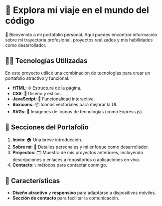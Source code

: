 # 🚀 Explora mi viaje en el mundo del código

🌟 Bienvenido a mi portafolio personal. Aquí puedes encontrar información sobre mi trayectoria profesional, proyectos realizados y mis habilidades como desarrollador.

## 👨‍💻 Tecnologías Utilizadas

En este proyecto utilicé una combinación de tecnologías para crear un portafolio atractivo y funcional:

- **HTML**: 🌐 Estructura de la página.
- **CSS**: 🎨 Diseño y estilos.
- **JavaScript**: 🤹 Funcionalidad interactiva.
- **Boxicons**: 📦 Iconos vectoriales para mejorar la UI.
- **SVGs**: 🔷 Imágenes de iconos de tecnologías (como Express.js).

## 📑 Secciones del Portafolio

1. **Inicio**: 🏠 Una breve introducción.
2. **Sobre mí**: 👤 Detalles personales y mi enfoque como desarrollador.
3. **Proyectos**: 🗂️ Muestra de mis proyectos anteriores, incluyendo descripciones y enlaces a repositorios o aplicaciones en vivo.
4. **Contacto**: 📞 métodos para contactar conmigo.

## 🔧 Características

- **Diseño atractivo** y **responsivo** para adaptarse a dispositivos móviles.
- **Sección de contacto** para facilitar la comunicación.